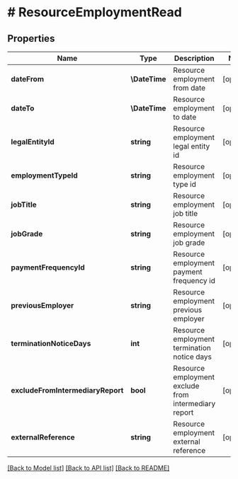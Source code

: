 # # ResourceEmploymentRead

## Properties

Name | Type | Description | Notes
------------ | ------------- | ------------- | -------------
**dateFrom** | **\DateTime** | Resource employment from date | [optional]
**dateTo** | **\DateTime** | Resource employment to date | [optional]
**legalEntityId** | **string** | Resource employment legal entity id | [optional]
**employmentTypeId** | **string** | Resource employment type id | [optional]
**jobTitle** | **string** | Resource employment job title | [optional]
**jobGrade** | **string** | Resource employment job grade | [optional]
**paymentFrequencyId** | **string** | Resource employment payment frequency id | [optional]
**previousEmployer** | **string** | Resource employment previous employer | [optional]
**terminationNoticeDays** | **int** | Resource employment termination notice days | [optional]
**excludeFromIntermediaryReport** | **bool** | Resource employment exclude from intermediary report | [optional]
**externalReference** | **string** | Resource employment external reference | [optional]

[[Back to Model list]](../../README.md#models) [[Back to API list]](../../README.md#endpoints) [[Back to README]](../../README.md)
